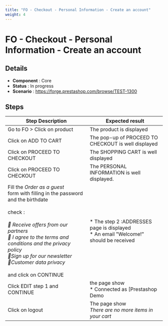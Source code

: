 ```yaml
---
title: "FO - Checkout - Personal Information - Create an account"
weight: 4
---
```


# FO - Checkout - Personal Information - Create an account
## Details
* **Component** : Core
* **Status** : In progress
* **Scenario** : https://forge.prestashop.com/browse/TEST-1300

## Steps
| Step Description | Expected result |
| ----- | ----- |
| Go to FO > Click on product | The product is displayed |
| Click on ADD TO CART | The pop-up of PROCEED TO CHECKOUT is well displayed |
| Click on PROCEED TO CHECKOUT | The SHOPPING CART is well displayed |
| Click on PROCEED TO CHECKOUT | The PERSONAL INFORMATION is well displayed. |
| Fill the *Order as a guest* form with filling in the password and the birthdate<br><br>check :<br><br>_ Receive offers from our partners_<br>_ I agree to the terms and conditions and the privacy policy_<br>_Sign up for our newsletter_<br>_Customer data privacy_<br><br>and click on CONTINUE | * The step 2 :ADDRESSES page is displayed<br> * An email "Welcome!" should be received |
| Click EDIT step 1 and CONTINUE | the page show <br> * Connected as [Prestashop Demo|http://127.0.0.1:8081/develop/en/identity]..<br> * Not you? [Log out|http://127.0.0.1:8081/develop/en/?mylogout=]<br><br>_If you sign out now, your cart will be emptied._ |
| Click on logout | The page show <br>_There are no more items in your cart_ |
